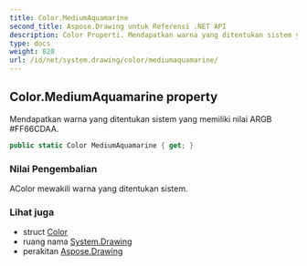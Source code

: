 ```yaml
---
title: Color.MediumAquamarine
second_title: Aspose.Drawing untuk Referensi .NET API
description: Color Properti. Mendapatkan warna yang ditentukan sistem yang memiliki nilai ARGB FF66CDAA.
type: docs
weight: 820
url: /id/net/system.drawing/color/mediumaquamarine/
---
```

## Color.MediumAquamarine property

Mendapatkan warna yang ditentukan sistem yang memiliki nilai ARGB #FF66CDAA.

```csharp
public static Color MediumAquamarine { get; }
```

### Nilai Pengembalian

AColor mewakili warna yang ditentukan sistem.

### Lihat juga

* struct [Color](../)
* ruang nama [System.Drawing](../../color/)
* perakitan [Aspose.Drawing](../../../)


